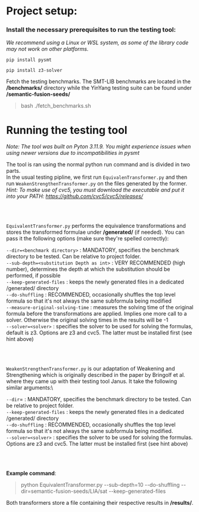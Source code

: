 # Project setup:

### Install the necessary prerequisites to run the testing tool:
*We recommend using a Linux or WSL system, as some of the library code may not work on other platforms.*

`pip install pysmt`

`pip install z3-solver`

Fetch the testing benchmarks. The SMT-LIB benchmarks are located in the **/benchmarks/** directory while the YinYang testing suite can be found under **/semantic-fusion-seeds/**
> bash ./fetch_benchmarks.sh


# Running the testing tool

*Note: The tool was built on Pyton 3.11.9. You might experience issues when using newer versions due to incompatibilities in pysmt*

The tool is ran using the normal python run command and is divided in two parts.\
In the usual testing pipline, we first run `EquivalenTransformer.py` and then run `WeakenStrengthenTransformer.py` on the files generated by the former.\
*Hint: To make use of cvc5, you must download the executable and put it into your PATH: https://github.com/cvc5/cvc5/releases/*

<br/><br/>

`EquivalentTransformer.py` performs the equivalence transformations and stores the transformed formulae under **/generated/** (if needed). You can pass it the following options (make sure they're spelled correctly):

`--dir=<benchmark directory>` : MANDATORY, specifies the benchmark directory to be tested. Can be relative to project folder.\
`--sub-depth=<substitution Depth as int>` : VERY RECOMMENDED (high number), determines the depth at which the substitution should be performed, if possible\
`--keep-generated-files` : keeps the newly generated files in a dedicated /generated/ directory\
`--do-shuffling` : RECOMMENDED, occasionally shuffles the top level formula so that it's not always the same subformula being modified\
`--measure-original-solving-time` : measures the solving time of the original formula before the transformations are applied. Implies one more call to a solver. Otherwise the original solving times in the results will be -1\
`--solver=<solver>` : specifies the solver to be used for solving the formulas, default is z3. Options are z3 and cvc5. The latter must be installed first (see hint above)
  
<br/><br/>

`WeakenStrengthenTransformer.py` is our adaptation of Weakening and Strengthening which is originally described in the paper by Bringolf et al. where they came up with their testing tool Janus. It take the following similar arguments:\

`--dir`=<benchmark directory> : MANDATORY, specifies the benchmark directory to be tested. Can be relative to project folder.\
`--keep-generated-files` : keeps the newly generated files in a dedicated /generated/ directory\
`--do-shuffling` : RECOMMENDED, occasionally shuffles the top level formula so that it's not always the same subformula being modified.\
`--solver=<solver>` : specifies the solver to be used for solving the formulas. Options are z3 and cvc5. The latter must be installed first (see hint above)

<br/><br/>

**Example command**:
> python EquivalentTransformer.py --sub-depth=10 --do-shuffling --dir=semantic-fusion-seeds/LIA/sat --keep-generated-files

Both transformers store a file containing their respective results in **/results/**.